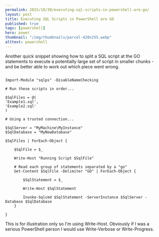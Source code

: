 ```yaml
---
permalink: 2015/10/30/executing-sql-scripts-in-powershell-are-go/
layout: post
title: Executing SQL Scripts in PowerShell are GO
published: true
tags: [powershell]
hero: power
thumbnail: "/img/thumbnails/parcel-420x255.webp"
alttext: powershell
---
```


Another quick snippet showing how to split a SQL script at the GO statements to execute a potentially large set
of script in smaller chunks - and be better able to work out which piece went wrong.

```

Import-Module "sqlps" -DisableNameChecking

# Run these scripts in order...

$SqlFiles = @(
'Example1.sql',
'Example2.sql'
)

# Using a trusted connection...

$SqlServer = "MyMachine\MyInstance"
$SqlDatabase = "MyNewDatabase"

$SqlFiles | ForEach-Object {

    $SqlFile = $_

    Write-Host "Running Script $SqlFile"

    # Read each group of statements separated by a "go"
    Get-Content $SqlFile -Delimiter "GO" | ForEach-Object {

    	$SqlStatement = $_

    	Write-Host $SqlStatement

    	Invoke-Sqlcmd $SqlStatement -ServerInstance $SqlServer -Database $SqlDatabase
    }

}

```

This is for illustration only so I'm using Write-Host. Obviously if I was a serious PowerShell person I would
use Write-Verbose or Write-Progress.
